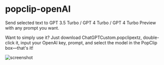 # popclip-openAI

Send selected text to GPT 3.5 Turbo / GPT 4 Turbo / GPT 4 Turbo Preview with any prompt you want.

Want to simply use it?
Just download ChatGPTCustom.popclipextz, double-click it, input your OpenAI key, prompt, and select the model in the PopClip box—that's it!

![screenshot](https://raw.githubusercontent.com/unkn0wncode/popclip-openAI/main/screen.png)
